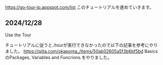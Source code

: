 https://go-tour-jp.appspot.com/list
このチュートリアルを進めていきます。

## 2024/12/28
Use the Tour

チュートリアルに従うと./tourが実行できなかったので以下の記事を参考にやりました。
https://qiita.com/okaponta_/items/50ab02605a5f3b6bf5bd
Basics のPackages, Variables and  Funcrions.をやりました。
